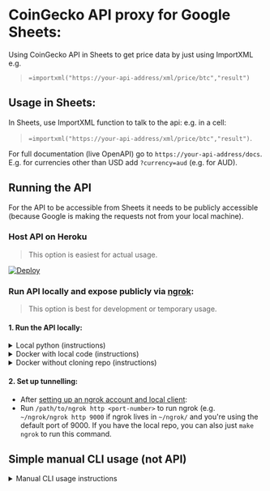 # CoinGecko API proxy for Google Sheets:

Using CoinGecko API in Sheets to get price data by just using ImportXML e.g.
> `=importxml("https://your-api-address/xml/price/btc","result")`

## Usage in Sheets:
In Sheets, use ImportXML function to talk to the api: e.g. in a cell:
> `=importxml("https://your-api-address/xml/price/btc","result")`.
 
For full documentation (live OpenAPI) go to `https://your-api-address/docs`.
E.g. for currencies other than USD add `?currency=aud` (e.g. for AUD).

## Running the API
For the API to be accessible from Sheets it needs to be publicly accessible 
(because Google is making the requests not from your local machine).

### Host API on Heroku
> This option is easiest for actual usage.

[![Deploy](https://www.herokucdn.com/deploy/button.svg)](https://heroku.com/deploy?template=https://github.com/artdgn/coingecko-sheets)


### Run API locally and expose publicly via [ngrok](https://ngrok.com/):
> This option is best for development or temporary usage.

#### 1. Run the API locally:
<details><summary> Local python (instructions) </summary>

1. Install in local virtual env after cloning: `make install`
2. Run local server: `make server`

</details>

<details><summary> Docker with local code (instructions) </summary>

1. After cloning: `make docker-server`

</details>
    
    
<details><summary> Docker without cloning repo (instructions) </summary>

1. `docker run -it --rm -p 9000:9000 artdgn/coingecko-sheets` (or `-p 1234:9000` to run on different port)

</details>

#### 2. Set up tunnelling: 
- After [setting up an ngrok account and local client](https://ngrok.com/download):
- Run `/path/to/ngrok http <port-number>` to run ngrok (e.g. `~/ngrok/ngrok http 9000` 
    if ngrok lives in `~/ngrok/` and you're using the default port of 9000. If you have the local 
    repo, you can also just `make ngrok` to run this command.
    

## Simple manual CLI usage (not API)
<details><summary>Manual CLI usage instructions</summary>

- Copy your column of ticker symbols from sheets.
- Run:
    - Local python virtual environment: `python cli.py "<paste-here>"` (paste before closing the quote)
    - Docker: `docker run -it --rm artdgn/coingecko-sheets python cli.py "<paste-here>"` 
- Copy paste from terminal output back into sheets. 

</details>